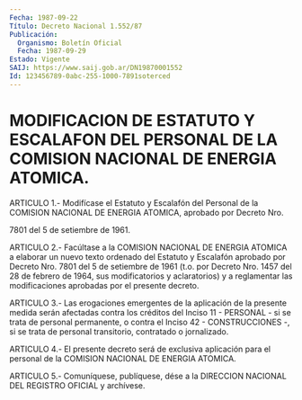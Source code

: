 ```yaml
---
Fecha: 1987-09-22
Título: Decreto Nacional 1.552/87
Publicación:
  Organismo: Boletín Oficial
  Fecha: 1987-09-29
Estado: Vigente
SAIJ: https://www.saij.gob.ar/DN19870001552
Id: 123456789-0abc-255-1000-7891soterced
---
```

# MODIFICACION DE ESTATUTO Y ESCALAFON DEL PERSONAL DE LA COMISION NACIONAL DE ENERGIA ATOMICA.

<a id="1"></a>
ARTICULO  1.- Modifícase el Estatuto y Escalafón del Personal de la COMISION NACIONAL  DE  ENERGIA  ATOMICA,  aprobado por Decreto Nro.

7801 del 5 de setiembre de 1961.

<a id="2"></a>
ARTICULO  2.- Facúltase a la COMISION NACIONAL DE ENERGIA ATOMICA a elaborar un  nuevo texto ordenado del Estatuto y Escalafón aprobado por Decreto Nro.  7801 del 5 de setiembre de 1961 (t.o. por Decreto Nro.  1457  del  28  de  febrero  de  1964,  sus  modificatorios  y aclaratorios) y a reglamentar  las  modificaciones aprobadas por el presente decreto.

<a id="3"></a>
ARTICULO  3.-  Las  erogaciones  emergentes  de la aplicación de la presente medida serán afectadas contra los créditos  del  Inciso 11 -  PERSONAL  -  si  se  trata  de  personal permanente, o contra el Inciso 42 - CONSTRUCCIONES -, si se  trata de personal transitorio, contratado o jornalizado.

<a id="4"></a>
ARTICULO  4.- El presente decreto será de exclusiva aplicación para el personal de la COMISION NACIONAL DE ENERGIA ATOMICA.

<a id="5"></a>
ARTICULO  5.- Comuníquese, publíquese, dése a la DIRECCION NACIONAL DEL REGISTRO OFICIAL y archívese.